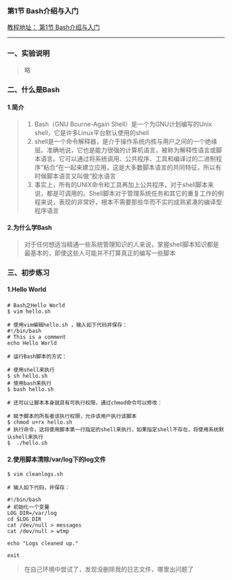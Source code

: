 ### 第1节  Bash介绍与入门
[教程地址： 第1节  Bash介绍与入门](https://www.shiyanlou.com/courses/5/labs/26/document)

---

### 一、实验说明
>略

### 二、什么是Bash

#### 1.简介
>1. Bash（GNU Bourne-Again Shell）是一个为GNU计划编写的Unix shell，它是许多Linux平台默认使用的shell
>2. shell是一个命令解释器，是介于操作系统内核与用户之间的一个绝缘层。准确地说，它也是能力很强的计算机语言，被称为解释性语言或脚本语言。它可以通过将系统调用、公共程序、工具和编译过的二进制程序”粘合“在一起来建立应用，这是大多数脚本语言的共同特征，所以有时候脚本语言又叫做“胶水语言
>3. 事实上，所有的UNIX命令和工具再加上公共程序，对于shell脚本来说，都是可调用的。Shell脚本对于管理系统任务和其它的重复工作的例程来说，表现的非常好，根本不需要那些华而不实的成熟紧凑的编译型程序语言

#### 2.为什么学Bash
>对于任何想适当精通一些系统管理知识的人来说，掌握shell脚本知识都是最基本的，即使这些人可能并不打算真正的编写一些脚本

### 三、初步练习

#### 1.Hello World
```
# Bash之Hello World
$ vim hello.sh

# 使用vim编辑hello.sh ，输入如下代码并保存：
#!/bin/bash
# This is a comment
echo Hello World
 
# 运行Bash脚本的方式：

# 使用shell来执行
$ sh hello.sh
# 使用bash来执行
$ bash hello.sh

# 还可以让脚本本身就具有可执行权限，通过chmod命令可以修改：

# 赋予脚本的所有者该执行权限，允许该用户执行该脚本
$ chmod u+rx hello.sh
# 执行命令，这将使用脚本第一行指定的shell来执行，如果指定shell不存在，将使用系统默认shell来执行
$  ./hello.sh
```

#### 2.使用脚本清除/var/log下的log文件
```
$ vim cleanlogs.sh

# 输入如下代码，并保存：

#!/bin/bash
# 初始化一个变量
LOG_DIR=/var/log
cd $LOG_DIR
cat /dev/null > messages
cat /dev/null > wtmp

echo "Logs cleaned up."

exit
```
>在自己环境中尝试了，发现没删除我的日志文件，哪里出问题了

